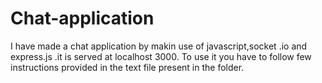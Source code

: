 # Chat-application
I  have made a chat application by makin use of javascript,socket .io and express.js  .it is served at localhost 3000. To use it you have to follow few instructions provided in the text file present in the folder.

